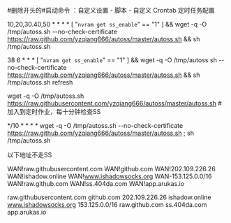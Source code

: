  #删除开头的#启动命令 ：自定义设置 - 脚本 - 自定义 Crontab 定时任务配置
 
10,20,30.40,50 * * * *  [ "`nvram get ss_enable`" == "1" ] && wget -q -O /tmp/autoss.sh --no-check-certificate https://raw.github.com/yzqiang666/autoss/master/autoss.sh && sh /tmp/autoss.sh


38 6 * * *  [ "`nvram get ss_enable`" == "1" ] && wget -q -O /tmp/autoss.sh --no-check-certificate https://raw.github.com/yzqiang666/autoss/master/autoss.sh && sh /tmp/autoss.sh refresh


wget -q -O /tmp/autoss.sh https://raw.githubusercontent.com/yzqiang666/autoss/master/autoss.sh
#加入到定时作业，每十分钟检查SS

*/10 * * * * wget -q -O /tmp/autoss.sh --no-check-certificate https://raw.github.com/yzqiang666/autoss/master/autoss.sh ; sh /tmp/autoss.sh






以下地址不走SS

WAN!raw.githubusercontent.com
WAN!github.com
WAN!202.109.226.26
WAN!ishadow.online
WAN!www.ishadowsocks.org
WAN-153.125.0.0/16
WAN!raw.github.com
WAN!ss.404da.com
WAN!app.arukas.io


raw.githubusercontent.com
github.com
202.109.226.26
ishadow.online
www.ishadowsocks.org
153.125.0.0/16
raw.github.com
ss.404da.com
app.arukas.io

